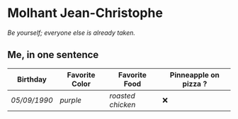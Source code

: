 # Molhant Jean-Christophe

*Be yourself; everyone else is already taken.*

## Me, in one sentence

Birthday | Favorite Color | Favorite Food | Pinneapple on pizza ?
--- | --- | --- | ---
*05/09/1990* | *purple* | *roasted chicken* | ❌
